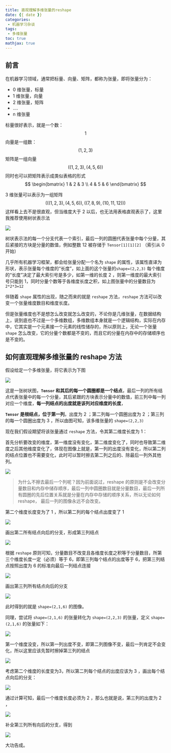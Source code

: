 ```yaml
---
title: 直观理解多维张量的reshape
date: {{ date }}
categories:
 - 机器学习杂谈
tags:
 - 多维张量
toc: true
mathjax: true
---
```


## 前言

在机器学习领域，通常把标量、向量、矩阵，都称为张量，即将张量分为：

+ 0 维张量，标量
+ 1 维张量，向量
+ 2 维张量，矩阵
+ ....
+ n 维张量

标量很好表示，就是一个数：
$$
1
$$
向量是一组数：
$$
(1,2,3)
$$
矩阵是一组向量
$$
((1,2,3),(4,5,6))
$$
同时也可以把矩阵表示成类似表格的形式
$$
\begin{bmatrix} 1 & 2 & 3 \\ 4 & 5 & 6 \end{bmatrix}
$$

3 维张量可以表示为一组矩阵
$$
(((1,2,3),(4,5,6)),((7,8,9),(10,11,12)))
$$
这样看上去不是很直观，但当维度大于 2 以后，也无法用表格直观表示了，这里我推荐使用树状表示法

![](直观理解多维张量的reshape/幻灯片1.PNG)

树状表示法的每一个分支代表一个索引，最后一列的圆圈代表张量中每个分量，其后紧接的方块是分量的数值，例如整数 12 被存储于 `Tensor[1][1][2]` （索引从 0 开始）

几乎所有机器学习框架，都会给张量分配一个名为 `shape` 的属性，该属性直译为形状，表示张量每个维度的“长度”，如上面的这个张量的`shape=(2,2,3)` 每个维度的“长度”决定了最大索引号是多少，如第一维的长度 2 ，则第一维度的最大索引号只能到 1，同时分量个数等于各维度长度之积，如上图张量中的分量数目为 ` 2*2*3=12`

伴随着 `shape` 属性的出现，随之而来的就是 `reshape` 方法，`reshape` 方法可以改变一个张量维度数目和维度长度。

但是张量维度也不是想怎么改变就怎么改变的，不论你是几维张量，在数据结构上，说到底也不过是一个多维数组，多维数组本身就是一个逻辑结构，实际在内存中，它其实是一个元素接一个元素的线性储存的，所以原则上，无论一个张量 `shape` 怎么改变，它的分量个数都是不变的，而且它的分量在内存中的存储顺序也是不变的。

<!--more-->

## 如何直观理解多维张量的 reshape 方法

假设给定一个多维张量，将它表示为下图

![](直观理解多维张量的reshape/幻灯片1.PNG)

这是一张树状图，**`Tensor` 和其后的每一个圆圈都是一个结点**，最后一列的所有结点代表张量中的每一个分量，其后紧跟的方块表示分量中的数值，前三列中每一列对应一个维度，**每一列结点的出度就是该列对应维度的长度**，

**`Tensor` 是根结点，位于第一列**，出度为 2 ；第二列每一个圆圈出度为 2 ；第三列的每一个圆圈出度为 3 ，所以由图可知，该多维张量的 `shape=(2,2,3)`

现在我们假设期望将该张量通过 `reshape` 方法，令其第二维度长度为 1：

首先分析要改变的维度，第一维度没有变化，第二维度变化了，同时也导致第二维度之后其他维度变化了，体现在图像上就是，第一列的出度没有变化，所以第二列的结点位置也不需要变化，此时可以暂时擦去第二列之后的、除最后一列外其他列。

![](直观理解多维张量的reshape/幻灯片3.PNG)

> 为什么不擦去最后一个列呢？因为前面说过，reshape 的原则是不会改变分量数目和内存中储存顺序，最后一列中圆圈数目就是分量数目，最后一列所有圆圈的先后位置关系就是分量在内存中存储的顺序关系，所以无论如何 reshape， 最后一列的图像永远不会改变。

第二个维度长度变为了 1 ，所以第二列的每个结点出度变了 1

![](直观理解多维张量的reshape/幻灯片4.PNG)

画出第二所有结点向后的分支，形成第三列结点

![](直观理解多维张量的reshape/幻灯片5.PNG)

根据 `reshape` 原则可知，分量数目不改变且各维度长度之积等于分量数目，所第三个维度长度一定（必须）等于 6，即第三列每个结点的出度等于 6，把第三列结点按照出度为 6 的标准向最后一列结点连接

![](直观理解多维张量的reshape/幻灯片7.PNG)

画出第三列所有结点向后的分支

![](直观理解多维张量的reshape/幻灯片8.PNG)

此时得到的就是 `shape=(2,1,6)` 的图像。

同理，尝试将 `shape=(2,1,6)` 的张量转化为 `shape=(2,2,3)` 的张量，定义 `shape=(2,1,6)` 的张量如下：

![](直观理解多维张量的reshape/幻灯片11.PNG)

第一个维度没变，所以第一列出度不变，即第二列图像不变，最后一列肯定不会变化，所以这里应该先暂时擦掉第三列的结点

![](直观理解多维张量的reshape/幻灯片14.PNG)

考虑第二个维度的长度变为3，所以第二列每个结点的出度应该为 3 ，画出每个结点向后的分支：

![](直观理解多维张量的reshape/幻灯片16.PNG)

通过计算可知，最后一个维度长度必须为 2 ，那么也就是说，第三列的出度为 2 ，

![](直观理解多维张量的reshape/幻灯片18.PNG)

补全第三列所有向后的分支，得到

![](直观理解多维张量的reshape/幻灯片19.PNG)

大功告成。